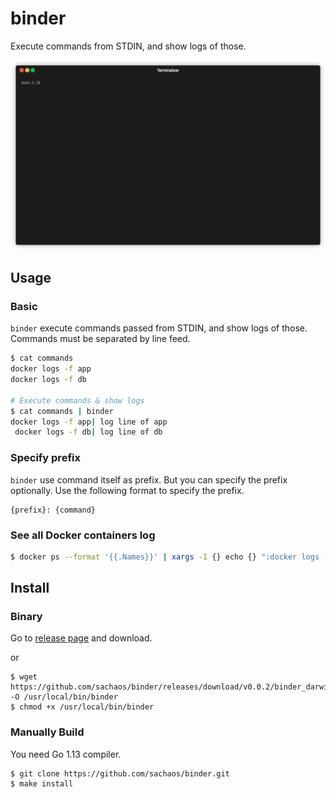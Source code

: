 # binder

Execute commands from STDIN, and show logs of those.

![demo](./img/demo.gif)

## Usage

### Basic

`binder` execute commands passed from STDIN, and show logs of those.
Commands must be separated by line feed.

```sh
$ cat commands
docker logs -f app
docker logs -f db

# Execute commands & show logs
$ cat commands | binder
docker logs -f app| log line of app
 docker logs -f db| log line of db
```

### Specify prefix

`binder` use command itself as prefix.
But you can specify the prefix optionally.
Use the following format to specify the prefix.

```
{prefix}: {command}
```

### See all Docker containers log

```sh
$ docker ps --format '{{.Names}}' | xargs -I {} echo {} ":docker logs --tail=0 -f" {} | binder
```

## Install

### Binary

Go to [release page](https://github.com/sachaos/binder/releases) and download.

or

```shell
$ wget https://github.com/sachaos/binder/releases/download/v0.0.2/binder_darwin_amd64 -O /usr/local/bin/binder
$ chmod +x /usr/local/bin/binder
```

### Manually Build

You need Go 1.13 compiler.

```shell
$ git clone https://github.com/sachaos/binder.git
$ make install
```
